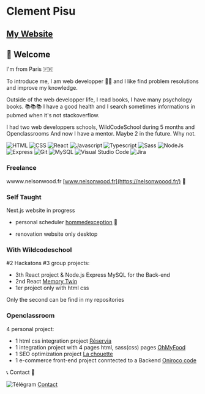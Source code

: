# Clement Pisu

## [My Website](https://clement-pisu.vercel.app/portfolio)


## 👋 Welcome

I'm from Paris 🇫🇷

To introduce me, I am web developper 🧑‍💻 and I like find problem resolutions and improve my knowledge.  

Outside of the web developper life, I read books, I have many psychology books. 📚📚📚
I have a good health and I search sometimes informations in pubmed when it's not stackoverflow. 

I had two web developpers schools, WildCodeSchool during 5 months and Openclassrooms
And now I have a mentor. Maybe 2 in the future. Why not.

<p align="left">
  <img src="https://img.shields.io/badge/HTML5-E34F26?style=for-the-badge&logo=html5&logoColor=white" alt="HTML"/>
  <img src="https://img.shields.io/badge/CSS3-1572B6?style=for-the-badge&logo=css3&logoColor=white" alt="CSS"/>
  <img src="https://img.shields.io/badge/React-20232A?style=for-the-badge&logo=react&logoColor=61DAFB" alt="React"/>
  <img src="https://img.shields.io/badge/JavaScript-323330?style=for-the-badge&logo=javascript&logoColor=F7DF1E" alt="Javascript"/>
  <img src="https://img.shields.io/badge/TypeScript-007ACC?style=for-the-badge&logo=typescript&logoColor=white" alt="Typescript"/>
  <img src="https://img.shields.io/badge/Sass-CC6699?style=for-the-badge&logo=sass&logoColor=white" alt="Sass"/>
  <img src="https://img.shields.io/badge/Node.js-339933?style=for-the-badge&logo=nodedotjs&logoColor=white" alt="NodeJs"/>
  <img src="https://img.shields.io/badge/Express.js-000000?style=for-the-badge&logo=express&logoColor=white" alt="Express"/>
  <img src="https://img.shields.io/badge/GIT-E44C30?style=for-the-badge&logo=git&logoColor=white" alt="Git"/>
  <img src="https://img.shields.io/badge/MySQL-005C84?style=for-the-badge&logo=mysql&logoColor=white" alt="MySQL"/>
  <img src="https://img.shields.io/badge/Visual_Studio_Code-0078D4?style=for-the-badge&logo=visual%20studio%20code&logoColor=white" alt="Visual Studio Code"/>
  <img src="https://img.shields.io/badge/Jira-0052CC?style=for-the-badge&logo=Jira&logoColor=white" alt="Jira"/>
</p>



### Freelance 

wwww.nelsonwood.fr [www.nelsonwood.fr](https://nelsonwoood.fr/) 👔

### Self Taught

Next.js website in progress

- personal scheduler [hommedexception](https://homme-dexception.vercel.app/Clement) 📆

- renovation website only desktop 

### With Wildcodeschool

#2 Hackatons
#3 group projects: 
  - 3th React project & Node.js Express MySQL for the  Back-end
  - 2nd React  [Memory Twin](https://memory-twins.vercel.app/)
  - 1er project only with html css 
  
Only the second can be find in my repositories


### Openclassroom
4 personal project:
  - 1 html css integration project [Réservia](https://vehementz.github.io/ClementPisu_2_31032021/)
  - 1 integration project with 4 pages html, sass(css) pages [OhMyFood](https://vehementz.github.io/PisuClement_3_23052021/)
  - 1 SEO optimization project  [La chouette](https://vehementz.github.io/P4_Pisu_Clement/home.html/)
  - 1 e-commerce front-end project conntected to a Backend  [Oniroco code](https://github.com/Vehementz/P5_Pisu_Clement/)




📞 Contact 📱

<img src="https://img.shields.io/badge/Telegram-2CA5E0?style=for-the-badge&logo=telegram&logoColor=white" alt="Télégram"/> [Contact](https://t.me/ForBetterHumans)


